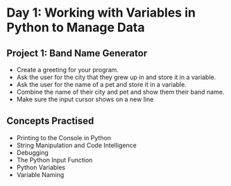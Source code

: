 # Day 1: Working with Variables in Python to Manage Data

## Project 1: Band Name Generator
- Create a greeting for your program.
- Ask the user for the city that they grew up in and store it in a variable.
- Ask the user for the name of a pet and store it in a variable.
- Combine the name of their city and pet and show them their band name.
- Make sure the input cursor shows on a new line

## Concepts Practised
- Printing to the Console in Python
- String Manipulation and Code Intelligence
- Debugging
- The Python Input Function
- Python Variables
- Variable Naming
